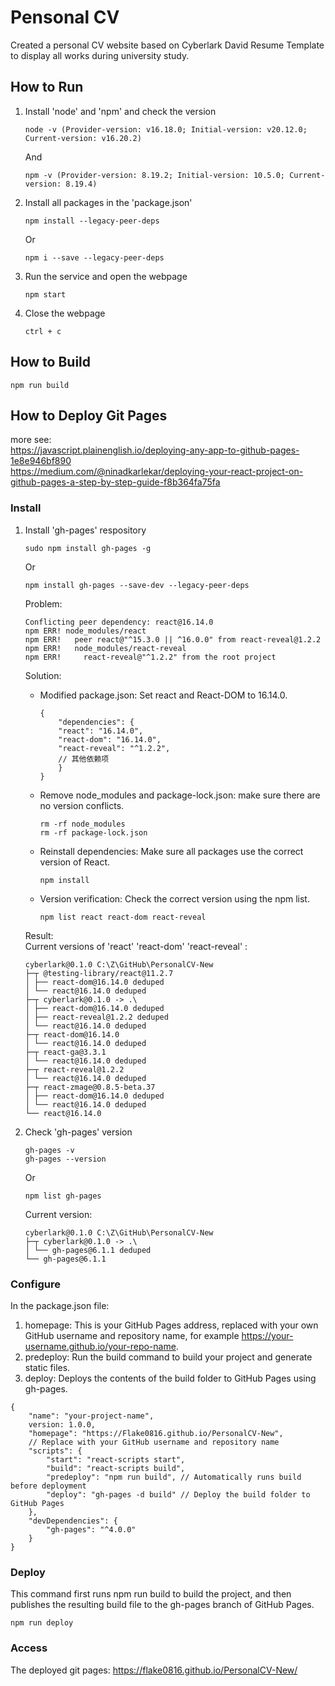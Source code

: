 # Pensonal CV
Created a personal CV website based on Cyberlark David Resume Template to display all works during university study.

## How to Run
1. Install 'node' and 'npm' and check the version
    ```shell
    node -v (Provider-version: v16.18.0; Initial-version: v20.12.0; Current-version: v16.20.2)
    ```
    And
    ```shell
    npm -v (Provider-version: 8.19.2; Initial-version: 10.5.0; Current-version: 8.19.4)
    ```

2. Install all packages in the 'package.json'
    ```shell
    npm install --legacy-peer-deps
    ```
    Or
    ```shell
    npm i --save --legacy-peer-deps
    ```

3. Run the service and open the webpage
    ```shell
    npm start
    ```
   
4. Close the webpage
    ```shell
    ctrl + c
    ```


## How to Build
```shell
npm run build
```


## How to Deploy Git Pages
more see: <br>
https://javascript.plainenglish.io/deploying-any-app-to-github-pages-1e8e946bf890<br>
https://medium.com/@ninadkarlekar/deploying-your-react-project-on-github-pages-a-step-by-step-guide-f8b364fa75fa<br>
### Install
1. Install 'gh-pages' respository
    ```shell
    sudo npm install gh-pages -g
    ```
    Or
    ```shell
    npm install gh-pages --save-dev --legacy-peer-deps
    ```

    Problem: <br>
    ```shell
    Conflicting peer dependency: react@16.14.0
    npm ERR! node_modules/react
    npm ERR!   peer react@"^15.3.0 || ^16.0.0" from react-reveal@1.2.2
    npm ERR!   node_modules/react-reveal
    npm ERR!     react-reveal@"^1.2.2" from the root project
    ```
    Solution: <br>
    * Modified package.json: Set react and React-DOM to 16.14.0.
        ```shell
        {
            "dependencies": {
            "react": "16.14.0",
            "react-dom": "16.14.0",
            "react-reveal": "^1.2.2",
            // 其他依赖项
            }
        }
        ```
    * Remove node_modules and package-lock.json: make sure there are no version conflicts.
        ```shell
        rm -rf node_modules
        rm -rf package-lock.json
        ```
    * Reinstall dependencies: Make sure all packages use the correct version of React.
        ```shell
        npm install
        ```
    * Version verification: Check the correct version using the npm list.
        ```shell
        npm list react react-dom react-reveal
        ```
    Result: <br>
    Current versions of 'react' 'react-dom' 'react-reveal' : 
    ```shell
    cyberlark@0.1.0 C:\Z\GitHub\PersonalCV-New
    ├─┬ @testing-library/react@11.2.7
    │ ├── react-dom@16.14.0 deduped
    │ └── react@16.14.0 deduped
    ├─┬ cyberlark@0.1.0 -> .\
    │ ├── react-dom@16.14.0 deduped
    │ ├── react-reveal@1.2.2 deduped
    │ └── react@16.14.0 deduped
    ├─┬ react-dom@16.14.0
    │ └── react@16.14.0 deduped
    ├─┬ react-ga@3.3.1
    │ └── react@16.14.0 deduped
    ├─┬ react-reveal@1.2.2
    │ └── react@16.14.0 deduped
    ├─┬ react-zmage@0.8.5-beta.37
    │ ├── react-dom@16.14.0 deduped
    │ └── react@16.14.0 deduped
    └── react@16.14.0
    ```

2. Check 'gh-pages' version
    ```shell
    gh-pages -v
    gh-pages --version
    ```
    Or
    ```shell
    npm list gh-pages
    ```
    Current version: 
    ```shell
    cyberlark@0.1.0 C:\Z\GitHub\PersonalCV-New
    ├─┬ cyberlark@0.1.0 -> .\
    │ └── gh-pages@6.1.1 deduped
    └── gh-pages@6.1.1
    ```

### Configure
In the package.json file: 
   1. homepage: This is your GitHub Pages address, replaced with your own GitHub username and repository name, for example https://your-username.github.io/your-repo-name.
   2. predeploy: Run the build command to build your project and generate static files.
   3. deploy: Deploys the contents of the build folder to GitHub Pages using gh-pages.
```shell
{
    "name": "your-project-name",
    version: 1.0.0,
    "homepage": "https://Flake0816.github.io/PersonalCV-New", 
    // Replace with your GitHub username and repository name
    "scripts": {
        "start": "react-scripts start",
        "build": "react-scripts build",
        "predeploy": "npm run build", // Automatically runs build before deployment
        "deploy": "gh-pages -d build" // Deploy the build folder to GitHub Pages
    },
    "devDependencies": {
        "gh-pages": "^4.0.0"
    }
}
```


### Deploy
This command first runs npm run build to build the project, and then publishes the resulting build file to the gh-pages branch of GitHub Pages.
```shell
npm run deploy
```

### Access
The deployed git pages: https://flake0816.github.io/PersonalCV-New/